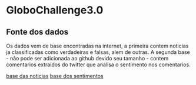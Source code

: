 # GloboChallenge3.0

## Fonte dos dados
Os dados vem de base encontradas na internet, a primeira contem noticias ja classificadas como verdadeiras e falsas, alem de outras.
A segunda base - não pode ser adicionada ao github devido seu tamanho - contem comentarios extraidos do twitter que analisa o sentimento nos comentarios.

[base das noticias](https://github.com/jghm-f/FACTCK.BR/blob/master/FACTCKBR.tsv)
[base dos sentimentos](https://www.kaggle.com/datasets/augustop/portuguese-tweets-for-sentiment-analysis?resource=download&select=NoThemeTweets.csv)
